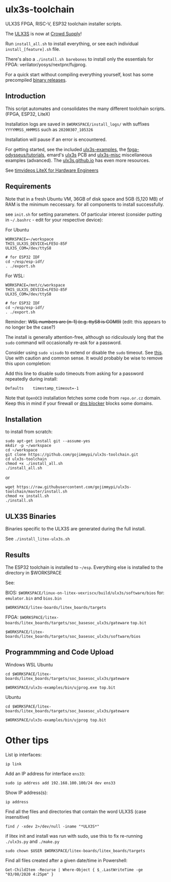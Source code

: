 # ulx3s-toolchain

ULX3S FPGA, RISC-V, ESP32 toolchain installer scripts. 

The [ULX3S](https://radiona.org/ulx3s/) is now at [Crowd Supply](https://www.crowdsupply.com/radiona/ulx3s)!

Run `install_all.sh` to install everything, or see each individual `install_[feature].sh` file.

There's also a `./install.sh barebones` to install only the essentials for FPGA: verilator/yosys/nextpnr/fujprog.

For a quick start without compiling everything yourself, kost has some precompiled [binary releases](https://github.com/alpin3/ulx3s/releases).

## Introduction

This script automates and consolidates the many different toolchain scripts. (FPGA, ESP32, LiteX)

Installation logs are saved in `$WORKSPACE/install_logs/` with suffixes `YYYYMMSS_HHMMSS` such as `20200307_105326`

Installation will pause if an error is encountered.

For getting started, see the included [ulx3s-examples](https://github.com/ulx3s/ulx3s-examples), 
the [fpga-odysseus/tutorials](https://github.com/ulx3s/fpga-odysseus/tree/master/tutorials), 
emard's [ulx3s](https://github.com/emard/ulx3s) PCB 
and [ulx3s-misc](https://github.com/emard/ulx3s-misc) miscellaneous examples (advanced). 
The [ulx3s.github.io](https://ulx3s.github.io/) has even more resources. 

See [timvideos LiteX for Hardware Engineers](https://github.com/timvideos/litex-buildenv/wiki/LiteX-for-Hardware-Engineers)

## Requirements

Note that in a fresh Ubuntu VM, 36GB of disk space and 5GB (5,120 MB) of RAM is the minimum neccessary. 
for all components to install successfully.

see `init.sh` for setting parameters. Of particular interest (consider putting in `~/.bashrc` - edit for your respective device):

For Ubuntu
```
WORKSPACE=~/workspace
THIS_ULX3S_DEVICE=LFE5U-85F
ULX3S_COM=/dev/ttyS8

# for ESP32 IDF
cd ~/esp/esp-idf/
. ./export.sh
```

For WSL:
```
WORKSPACE=/mnt/c/workspace
THIS_ULX3S_DEVICE=LFE5U-85F
ULX3S_COM=/dev/ttyS8

# for ESP32 IDF
cd ~/esp/esp-idf/
. ./export.sh
```

Reminder: ~~WSL numbers are [n-1] (e.g. ttyS8 is COM9)~~ (edit: this appears to no longer be the case?)

The install is generally attention-free, although so ridiculously long that the `sudo` command will occasionally re-ask for a password.

Consider using `sudo visudo` to extend or disable the `sudo` timeout. 
See [this](https://apple.stackexchange.com/questions/10139/how-do-i-increase-sudo-password-remember-timeout).
Use with caution and common sense. It would probably be wise to remove this upon completion:

Add this line to disable sudo timeouts from asking for a password repeatedly during install:
```
Defaults    timestamp_timeout=-1
```

Note that `OpenOCD` installation fetches some code from `repo.or.cz` domain. 
Keep this in mind if your firewall or [dns blocker](https://pi-hole.net/) blocks some domains.

## Installation

to install from scratch:
```
sudo apt-get install git --assume-yes
mkdir -p ~/workspace
cd ~/workspace
git clone https://github.com/gojimmypi/ulx3s-toolchain.git
cd ulx3s-toolchain
chmod +x ./install_all.sh
./install_all.sh
```
or
```
wget https://raw.githubusercontent.com/gojimmypi/ulx3s-toolchain/master/install.sh
chmod +x install.sh
./install.sh
```

## ULX3S Binaries

Binaries specific to the ULX3S are generated during the full install.

See `./install_litex-ulx3s.sh`

## Results

The ESP32 toolchain is installed to `~/esp`. Everything else is installed to the directory in $WORKSPACE

See:

BIOS: `$WORKSPACE/linux-on-litex-vexriscv/build/ulx3s/software/bios` for:
`emulator.bin` and `bios.bin`


`$WORKSPACE/litex-boards/litex_boards/targets`

FPGA: `$WORKSPACE/litex-boards/litex_boards/targets/soc_basesoc_ulx3s/gateware`
`top.bit`

`$WORKSPACE/litex-boards/litex_boards/targets/soc_basesoc_ulx3s/software/bios`

## Programmming and Code Upload

Windows WSL Ubuntu
```
cd $WORKSPACE/litex-boards/litex_boards/targets/soc_basesoc_ulx3s/gateware

$WORKSPACE/ulx3s-examples/bin/ujprog.exe top.bit
```

Ubuntu
```
cd $WORKSPACE/litex-boards/litex_boards/targets/soc_basesoc_ulx3s/gateware

$WORKSPACE/ulx3s-examples/bin/ujprog top.bit
```

# Other tips

List ip interfaces:
```
ip link
```

Add an IP address for interface `ens33`:
```
sudo ip address add 192.168.100.100/24 dev ens33
```

Show IP address(s):
```
ip address
```

Find all the files and directories that contain the word ULX3S (case insensitive)

```
find / -xdev 2>/dev/null -iname "*ULX3S*"
```

if litex init and install was run with sudo, use this to fix re-running `./ulx3s.py` and `./make.py`
```
sudo chown $USER $WORKSPACE/litex-boards/litex_boards/targets
```

Find all files created after a given date/time in Powershell:
```
Get-ChildItem -Recurse | Where-Object { $_.LastWriteTime -ge "03/08/2020 4:25pm" }
```

